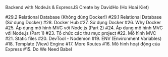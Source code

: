 Backend with NodeJs & ExpressJS
Create by DavidHo (Ho Hoai Kiet)

#29.2 Relational Database (Không dùng Docker!)
#29.1 Relational Database (Sử dụng Docker)
#28. Docker Hub
#27. Sử dụng Docker
#26. Why Docker
#25. Áp dụng mô hình MVC với Node.js (Part 2)
#24. Áp dụng mô hình MVC với Node.js (Part 1)
#23. Tổ chức các thư mục project
#22. Mô hình MVC
#21. Static files
#20. DevTool - Nodemon
#19. ENV (Environment Variables)
#18. Template (View) Engine
#17. More Routes
#16. Mô hình hoạt động của Express
#15. Do We Need Babel
